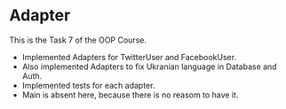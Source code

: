 # Adapter

This is the Task 7 of the OOP Course.
- Implemented Adapters for TwitterUser and FacebookUser.
- Also implemented Adapters to fix Ukranian language in Database and Auth.
- Implemented tests for each adapter.
- Main is absent here, because there is no reasom to have it.
